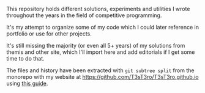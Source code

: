 This repository holds different solutions, experiments and utilities I wrote throughout the years in the field of competitive programming.

It's my attempt to organize some of my code which I could later reference in portfolio or use for other projects.

It's still missing the majority (or even all 5+ years) of my solutions from themis and other site, which I'll import here and add editorials if I get some time to do that.

The files and history have been extracted with `git subtree split` from the monorepo with my website at https://github.com/T3sT3ro/T3sT3ro.github.io using [this guide](https://medium.com/@jeevansathisocial/extract-subdirectory-from-git-repository-without-losing-history-3de8aed359a4).
